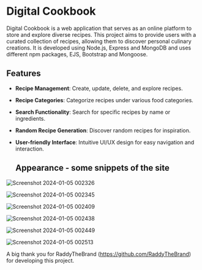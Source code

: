 # Digital Cookbook

Digital Cookbook is a web application that serves as an online platform to store and explore diverse recipes. This project aims to provide users with a curated collection of recipes, allowing them to discover personal culinary creations.
It is developed using Node.js, Express and MongoDB and uses different npm packages, EJS, Bootstrap and Mongoose.


## Features

- **Recipe Management**: Create, update, delete, and explore recipes.
- **Recipe Categories**: Categorize recipes under various food categories.
- **Search Functionality**: Search for specific recipes by name or ingredients.
- **Random Recipe Generation**: Discover random recipes for inspiration.
- **User-friendly Interface**: Intuitive UI/UX design for easy navigation and interaction.

  ## Appearance - some snippets of the site

  
![Screenshot 2024-01-05 002326](https://github.com/oanasabau1/Digital-Cookbook/assets/115418520/fcfdf80a-2c32-4b0f-a917-c15df1346716)

![Screenshot 2024-01-05 002345](https://github.com/oanasabau1/Digital-Cookbook/assets/115418520/239340f9-5580-4fa2-94ac-cbbfa1ae4b57)

![Screenshot 2024-01-05 002409](https://github.com/oanasabau1/Digital-Cookbook/assets/115418520/5104486e-a2cb-4ec5-b60e-469a917cb14c)

![Screenshot 2024-01-05 002438](https://github.com/oanasabau1/Digital-Cookbook/assets/115418520/5441a513-e001-42cf-bd2c-cf61c9048904)

![Screenshot 2024-01-05 002449](https://github.com/oanasabau1/Digital-Cookbook/assets/115418520/592c5ab3-53d2-401c-a361-f6867386a7c7)


![Screenshot 2024-01-05 002513](https://github.com/oanasabau1/Digital-Cookbook/assets/115418520/9cdb28c2-035b-48b5-a7fb-25ea7fb0c8e6)


A big thank you for RaddyTheBrand (https://github.com/RaddyTheBrand) for developing this project.
